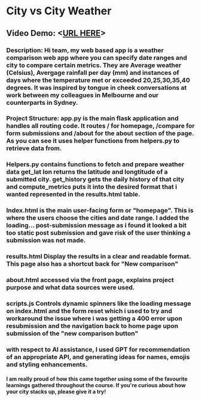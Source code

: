 # City vs City Weather
## Video Demo:  <[URL HERE](https://www.youtube.com/watch?v=uzXwkXAeBHg)>
### Description: Hi team, my web based app is a weather comparison web app where you can specify date ranges and city to compare certain metrics. They are Average weather (Celsius), Avergage rainfall per day (mm) and instances of days where the temperature met or exceeded 20,25,30,35,40 degrees. It was inspired by tongue in cheek conversations at work between my colleagues in Melbourne and our counterparts in Sydney.

### Project Structure: app.py is the main flask application and handles all routing code. It routes / for homepage, /compare for form submissions and /about for the about section of the page.  As you can see it uses helper functions from helpers.py to retrieve data from.

### Helpers.py contains functions to fetch and prepare weather data get_lat lon returns the latitude and longtitude of a submitted city. get_history gets the daily history of that city and compute_metrics puts it into the desired format that i wanted represented in the results.html table.

### Index.html is the main user-facing form or "homepage". This is where the users choose the cities and date range. I added the loading... post-submission message as i found it looked a bit too static post submission and gave risk of the user thinking a submission was not made.

### results.html Display the results in a clear and readable format. This page also has a shortcut back for "New comparison"

### about.html accessed via the front page, explains project purpose and what data sources were used.

### scripts.js Controls dynamic spinners like the loading message on index.html and the form reset which i used to try and workaround the issue where i was getting a 400 error upon resubmission and the navigation back to home page upon submission of the "new comparison button"

### with respect to AI assistance, I used GPT for recommendation of an appropriate API, and generating ideas for names, emojis and styling enhancements.


#### I am really proud of how this came together using some of the favourite learnings gathered throughout the course. If you're curious about how your city stacks up, please give it a try!


